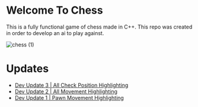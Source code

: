 # Welcome To Chess

This is a fully functional game of chess made in C++. 
This repo was created in order to develop an ai to play against.

![chess (1)](https://github.com/user-attachments/assets/f9365778-3aeb-4bc6-a3bc-dd093b9e8c62)

# Updates

- [Dev Update 3 | All Check Position Highlighting](https://youtu.be/nfQ-KtzEYcs)
- [Dev Update 2 | All Movement Highlighting](https://www.youtube.com/watch?v=bu_7qbDPJCI)
- [Dev Update 1 | Pawn Movement Highlighting](https://youtu.be/4nSsConUNIU?si=mjSMqX2aZBMM_NnA)
